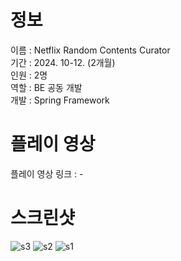 # 정보
이름 : Netflix Random Contents Curator <br>
기간 : 2024. 10-12. (2개월)  <br>
인원 : 2명 <br>
역할 : BE 공동 개발 <br>
개발 : Spring Framework

# 플레이 영상

플레이 영상 링크 : -

# 스크린샷

![s3](https://github.com/user-attachments/assets/c904a4ec-16b9-4b21-abec-1942238b95c8)
![s2](https://github.com/user-attachments/assets/6cc56ef5-0ef0-49a9-a308-a183e15443a9)
![s1](https://github.com/user-attachments/assets/3881f54f-e349-42e4-a530-b8fec5a48c59)


